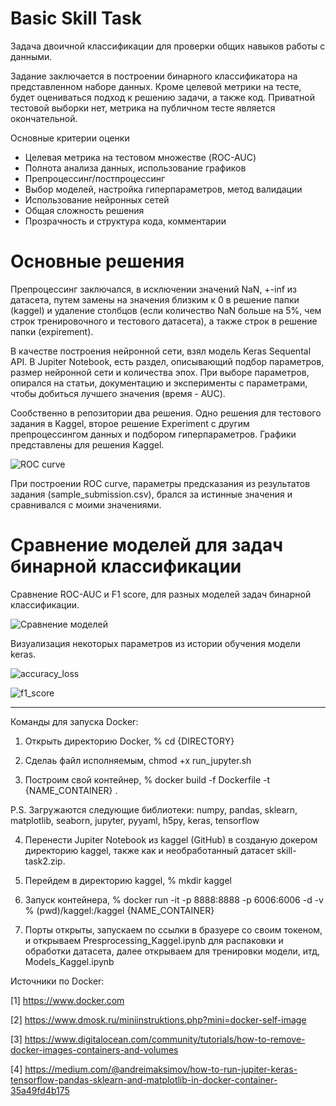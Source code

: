 # Basic Skill Task

Задача двоичной классификации для проверки общих навыков работы с данными.

Задание заключается в построении бинарного классификатора на представленном наборе данных. Кроме целевой метрики на тесте, будет оцениваться подход к решению задачи, а также код. Приватной тестовой выборки нет, метрика на публичном тесте является окончательной.

Основные критерии оценки
- Целевая метрика на тестовом множестве (ROC-AUC)
- Полнота анализа данных, использование графиков
- Препроцессинг/постпроцессинг
- Выбор моделей, настройка гиперпараметров, метод валидации
- Использование нейронных сетей
- Общая сложность решения
- Прозрачность и структура кода, комментарии

# Основные решения

Препроцессинг заключался, в исключении значений NaN, +-inf из датасета, путем замены на значения близким к 0 в решение папки (kaggel) и удаление столбцов (если количество NaN больше на 5%, чем строк тренировочного и тестового датасета), а также строк в решение папки (expirement).

В качестве построения нейронной сети, взял модель Keras Sequental API. В Jupiter Notebook, есть раздел, описывающий подбор параметров, размер нейронной сети и количества эпох. При выборе параметров, опирался на статьи, документацию и эксперименты с параметрами, чтобы добиться лучшего значения (время - AUC).

Сообственно в репозитории два решения. Одно решения для тестового задания в Kaggel, второе решение Experiment с другим препроцессингом данных и подбором гиперпараметров. Графики представлены для решения Kaggel.

![ROC curve](https://github.com/VladicNaAmure/Insilico-Medicine/raw/master/images/ROC_Kaggel.png)

При построении ROC curve, параметры предсказания из результатов задания (sample_submission.csv), брался за истинные значения и сравнивался с моими значениями.

# Сравнение моделей для задач бинарной классификации

Сравнение ROC-AUC и F1 score, для разных моделей задач бинарной классификации.

![Сравнение моделей](https://github.com/VladicNaAmure/Insilico-Medicine/raw/master/images/models_kaggel.png)

Визуализация некоторых параметров из истории обучения модели keras.

![accuracy_loss](https://github.com/VladicNaAmure/Insilico-Medicine/raw/master/images/accuracy_loss_Kaggel.png)

![f1_score](https://github.com/VladicNaAmure/Insilico-Medicine/raw/master/images/f1_score_Kaggel.png)

--------------------------
Команды для запуска Docker:

1. Открыть директорию Docker, % cd {DIRECTORY}

2. Сделаь файл исполняемым, chmod +x run_jupyter.sh

3. Построим свой контейнер, % docker build -f Dockerfile -t {NAME_CONTAINER} . 

P.S. Загружаются следующие библиотеки: numpy, pandas, sklearn, matplotlib, seaborn, jupyter, pyyaml, h5py, keras, tensorflow

4. Перенести Jupiter Notebook из kaggel (GitHub) в созданую докером директорию kaggel, также как и необработанный датасет skill-task2.zip.

5. Перейдем в директорию kaggel, % mkdir kaggel

6. Запуск контейнера, % docker run -it -p 8888:8888 -p 6006:6006 -d -v
% (pwd)/kaggel:/kaggel {NAME_CONTAINER}

7. Порты открыты, запускаем по ссылки в бразуере со своим токеном, и открываем Presprocessing_Kaggel.ipynb для распаковки и обработки датасета, далее открываем для тренировки модели, итд, Models_Kaggel.ipynb 

Источники по Docker:

[1] https://www.docker.com

[2] https://www.dmosk.ru/miniinstruktions.php?mini=docker-self-image

[3] https://www.digitalocean.com/community/tutorials/how-to-remove-docker-images-containers-and-volumes

[4] https://medium.com/@andreimaksimov/how-to-run-jupiter-keras-tensorflow-pandas-sklearn-and-matplotlib-in-docker-container-35a49fd4b175
